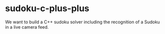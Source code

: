 # sudoku-c-plus-plus
We want to build a C++ sudoku solver including the recognition of a Sudoku in a live camera feed.
